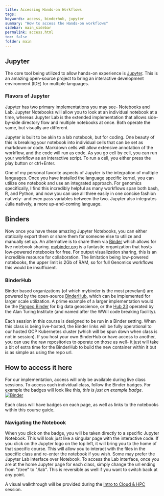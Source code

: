 ```yaml
---
title: Accessing Hands-on Workflows
tags: 
keywords: access, binderhub, jupyter
summary: "How to access the Hands-on workflows"
sidebar: main_sidebar
permalink: access.html
toc: false
folder: main
---
```


## Jupyter
The core tool being utilized to allow hands-on experience is [Jupyter](https://jupyter.org/). This is an amazing open-source project to bring an interactive development environment (IDE) for multiple languages. 

### Flavors of Jupyter
Jupyter has two primary implementations you may see- Notebooks and Lab. Jupyter Notebooks will allow you to look at an individual notebook at a time, whereas Jupyter Lab is the extended implementation that allows side-by-side directory flow and multiple notebooks at once. Both operate the same, but visually are different. 

Jupyter is built to be akin to a lab notebook, but for coding. One beauty of this is breaking your notebook into individual cells that can be set as markdown or code. Markdown cells will allow extensive annotation of the workflow, and the code will run as code. As you go cell by cell, you can run your workflow as an interactive script. To run a cell, you either press the play button or ctrl+Enter. 

One of my personal favorite aspects of Jupyter is the integration of multiple languages. Once you have installed the language specific kernel, you can utilize one notebook and use an integrated approach. For genomics specifically, I find this incredibly helpful as many workflows span both bash, R, and Python, and now you can use all three easily in one concise fashion natively- and even pass variables between the two. Jupyter also integrates Julia natively, a more up-and-coming language. 

## Binders
Now once you have these amazing Jupyter Notebooks, you can either statically export them or share them for someone else to utilize and manually set up. An alternative is to share them via [Binder](https://mybinder.readthedocs.io/en/latest/) which allows for live notebook sharing. [mybinder.org](https://mybinder.org/) is a fantastic organization that hosts low-powered notebooks for free. For output visualization sharing, this is an incredible resource for collaboration. The limitation being low-powered notebooks, the upper limit is 2Gb of RAM, so for full Genomics workflows this would be insufficient. 

### BinderHub
Binder based organizations (of which mybinder is the most prevelant) are powered by the open-source [BinderHub](https://binderhub.readthedocs.io/en/latest/), which can be implemented for larger scale utilization. A prime example of a larger implementation would be the [Pangeo Binder](https://binder.pangeo.io/) for big data geoscience, or the [Hub 23](https://alan-turing-institute.github.io/hub23-deploy/) operated by the Alan Turing Institute (and named after the WWII code breaking facility). 

Each session in this course is designed to be run in a Binder setting. When this class is being live-hosted, the Binder links will be fully operational to our hosted GCP Kubernetes cluster (which will be spun down when class is not in session). If you host your own BinderHub or have access to another, you can use the raw repositories to operate on those as well- it just will take a bit of extra time for the BinderHub to build the new container within it but is as simple as using the repo url. 

## How to access it here
For our implementation, access will only be available during live class sessions. To access each individual class, follow the Binder badges. For example the badges will look like this, *this is just an example badge*. 
[![Binder](http://binder.bioinformagic.io/badge_logo.svg)](https://www.youtube.com/watch?v=dQw4w9WgXcQ)
 
Each class will have badges on each page, as well as links to the notebooks within this course guide. 

### Navigating the Notebook
When you click on the badge, you will be taken directly to a specific Jupyter Notebook. This will look just like a singular page with the interactive code. If you click on the Jupyter logo on the top left, it will bring you to the home of that specific course. This will allow you to interact with the files in the specific class and re-enter the notebook if you wish. Some may prefer the Jupyter Lab interface over Notebook. To access the Lab interface, once you are at the home Jupyter page for each class, simply change the url ending from "/tree" to "/lab". This is reversible as well if you want to switch back at any point. 

A visual walkthrough will be provided during the [Intro to Cloud & HPC](cloud-hpc_landing.html) session. 